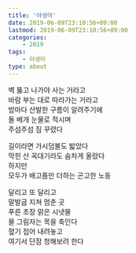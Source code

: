 ```yaml
---
title: '야생마'
date: 2019-06-09T23:10:56+09:00
lastmod: 2019-06-09T23:10:56+09:00
categories: 
    - 2019
tags: 
    - 야생마
type: about
---
```


벽 뚫고 나가야 사는 거라고<br>
바람 부는 대로 따라가는 거라고<br>
밤마다 산발한 구름이 알려주기에<br>
돌 베개 눈물로 적시며<br>
주섬주섬 짐 꾸렸다<br>

길이라면 가시덤불도 밟았다<br>
막힌 산 꼭대기라도 숨차게 올랐다<br>
하지만<br>
모두가 배고픔만 더하는 곤고한 노동<br>

달리고 또 달리고<br>
말발굽 지쳐 멈춘 곳<br>
푸른 초장 맑은 시냇물<br>
물 그림자는 목을 축인다<br>
혈기 접어 내려놓고<br>
여기서 단잠 청해보려 한다<br>